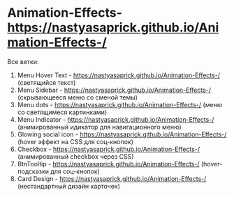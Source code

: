 # Animation-Effects-https://nastyasaprick.github.io/Animation-Effects-/

Все ветки:
1. Menu Hover Text - https://nastyasaprick.github.io/Animation-Effects-/  (светящийся текст) 
2. Menu Sidebar - https://nastyasaprick.github.io/Animation-Effects-/     (скрывающееся меню со сменой темы)
3. Menu dots - https://nastyasaprick.github.io/Animation-Effects-/         (меню co светящимеся картинками)
4. Menu Indicator - https://nastyasaprick.github.io/Animation-Effects-/ (анимированный идикатор для навигационного меню)
5. Glowing social icon - https://nastyasaprick.github.io/Animation-Effects-/  (hover эффект на CSS для соц-кнопок)
6. Checkbox - https://nastyasaprick.github.io/Animation-Effects-/ (анимированный сheckbox через CSS)
7. BtnTooltip - https://nastyasaprick.github.io/Animation-Effects-/ (hover-подсказки для соц-кнопок)
8. Card Design - https://nastyasaprick.github.io/Animation-Effects-/ (нестандартный дизайн карточек)
